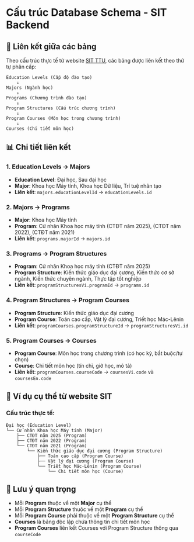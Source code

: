 # Cấu trúc Database Schema - SIT Backend

## 🔗 Liên kết giữa các bảng

Theo cấu trúc thực tế từ website [SIT TTU](https://sit.ttu.edu.vn/cu-nhan-khoa-hoc-may-tinh/), các bảng được liên kết theo thứ tự phân cấp:

```
Education Levels (Cấp độ đào tạo)
    ↓
Majors (Ngành học)
    ↓
Programs (Chương trình đào tạo)
    ↓
Program Structures (Cấu trúc chương trình)
    ↓
Program Courses (Môn học trong chương trình)
    ↓
Courses (Chi tiết môn học)
```

## 📊 Chi tiết liên kết

### 1. Education Levels → Majors
- **Education Level**: Đại học, Sau đại học
- **Major**: Khoa học Máy tính, Khoa học Dữ liệu, Trí tuệ nhân tạo
- **Liên kết**: `majors.educationLevelId` → `educationLevels.id`

### 2. Majors → Programs  
- **Major**: Khoa học Máy tính
- **Program**: Cử nhân Khoa học máy tính (CTĐT năm 2025), (CTĐT năm 2022), (CTĐT năm 2021)
- **Liên kết**: `programs.majorId` → `majors.id`

### 3. Programs → Program Structures
- **Program**: Cử nhân Khoa học máy tính (CTĐT năm 2025)
- **Program Structure**: Kiến thức giáo dục đại cương, Kiến thức cơ sở ngành, Kiến thức chuyên ngành, Thực tập tốt nghiệp
- **Liên kết**: `programStructuresVi.programId` → `programs.id`

### 4. Program Structures → Program Courses
- **Program Structure**: Kiến thức giáo dục đại cương
- **Program Course**: Toán cao cấp, Vật lý đại cương, Triết học Mác-Lênin
- **Liên kết**: `programCourses.programStructureId` → `programStructuresVi.id`

### 5. Program Courses → Courses
- **Program Course**: Môn học trong chương trình (có học kỳ, bắt buộc/tự chọn)
- **Course**: Chi tiết môn học (tín chỉ, giờ học, mô tả)
- **Liên kết**: `programCourses.courseCode` → `coursesVi.code` và `coursesEn.code`

## 🎯 Ví dụ cụ thể từ website SIT

### Cấu trúc thực tế:
```
Đại học (Education Level)
└── Cử nhân Khoa học Máy tính (Major)
    ├── CTĐT năm 2025 (Program)
    ├── CTĐT năm 2022 (Program) 
    └── CTĐT năm 2021 (Program)
        └── Kiến thức giáo dục đại cương (Program Structure)
            ├── Toán cao cấp (Program Course)
            ├── Vật lý đại cương (Program Course)
            └── Triết học Mác-Lênin (Program Course)
                └── Chi tiết môn học (Course)
```

## 📝 Lưu ý quan trọng

- Mỗi **Program** thuộc về một **Major** cụ thể
- Mỗi **Program Structure** thuộc về một **Program** cụ thể  
- Mỗi **Program Course** phải thuộc về một **Program Structure** cụ thể
- **Courses** là bảng độc lập chứa thông tin chi tiết môn học
- **Program Courses** liên kết Courses với Program Structure thông qua `courseCode`
